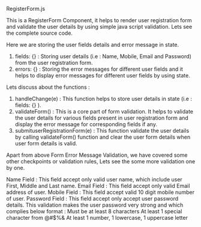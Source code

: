 RegisterForm.js

This is a RegisterForm Component, it helps to render  user registration form and validate the user details by using simple java script validation. Lets see the complete source code.

Here we are storing the user fields details and error message in state.
1. fields: {} : Storing user details (i.e : Name, Mobile, Email and Password) from the user registration form.
2. errors: {} : Storing the error messages for different user fields and it helps to display error messages for different user fields by using state. 

Lets discuss about the functions :
1. handleChange(e) : This function helps to store user details in state (i.e : fields: {} ).
2. validateForm() : This is a core part of form validation. It helps to validate the user details for various fields present in user registration form and display the error message for corresponding fields if any.
3. submituserRegistrationForm(e) : This function validate the user details by calling validateForm() function and clear the user form details when user form details is valid.



Apart from above Form Error Message Validation, we have covered some other checkpoints or validation rules, Lets see the some more validation one by one.

Name Field : This field accept only valid user name, which include user First, Middle and Last name.
Email Field : This field accept only valid Email address of user.
Mobile Field : This field accept valid 10 digit mobile number of user.
Password Field : This field accept only accept user password details. This validation makes the user password very strong and which complies below format :
 Must be at least 8 characters
At least 1 special character from @#$%&
At least 1 number, 1 lowercase, 1 uppercase letter